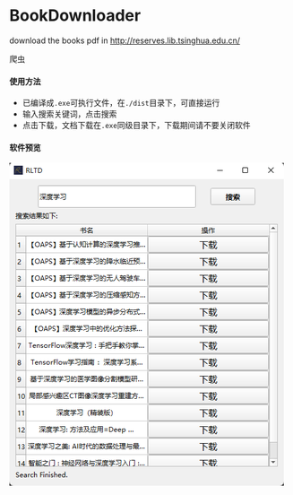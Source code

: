 # BookDownloader
download the books pdf in http://reserves.lib.tsinghua.edu.cn/

爬虫



#### 使用方法

+ 已编译成`.exe`可执行文件，在`./dist`目录下，可直接运行
+ 输入搜索关键词，点击搜索
+ 点击下载，文档下载在`.exe`同级目录下，下载期间请不要关闭软件



#### 软件预览

![image-20220517112218831](README.assets/image-20220517112218831.png)
